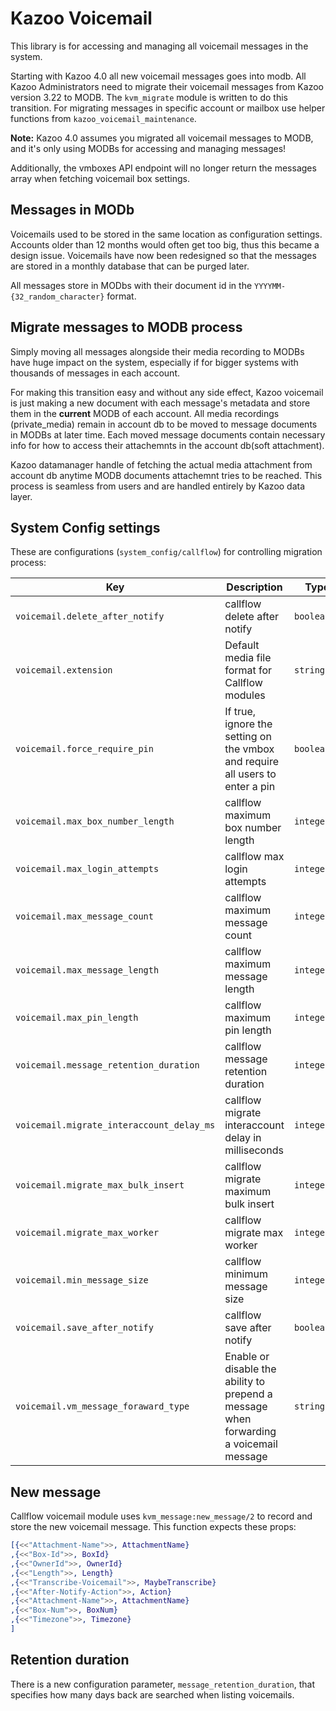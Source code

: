 # Kazoo Voicemail

This library is for accessing and managing all voicemail messages in the system.

Starting with Kazoo 4.0 all new voicemail messages goes into modb. All Kazoo Administrators need to migrate their voicemail messages from Kazoo version 3.22 to MODB. The `kvm_migrate` module is written to do this transition. For migrating messages in specific account or mailbox use helper functions from `kazoo_voicemail_maintenance`.

**Note:** Kazoo 4.0 assumes you migrated all voicemail messages to MODB, and it's only using MODBs for accessing and managing messages!

Additionally, the vmboxes API endpoint will no longer return the messages array when fetching voicemail box settings.

## Messages in MODb

Voicemails used to be stored in the same location as configuration settings. Accounts older than 12 months would often get too big,
thus this became a design issue. Voicemails have now been redesigned so that the messages are stored in a monthly database that can be purged later.

All messages store in MODbs with their document id in the `YYYYMM-{32_random_character}` format.

## Migrate messages to MODB process

Simply moving all messages alongside their media recording to MODBs have huge impact on the system, especially if for bigger systems with thousands of messages in each account.

For making this transition easy and without any side effect, Kazoo voicemail is just making a new document with each message's metadata and store them in the __current__ MODB of each account.
All media recordings (private_media) remain in account db to be moved to message documents in MODBs at later time. Each moved message documents contain necessary info for how to access their attachemnts in the account db(soft attachment).

Kazoo datamanager handle of fetching the actual media attachment from account db anytime MODB documents attachemnt tries to be reached. This process is seamless from users and are handled entirely by
Kazoo data layer.

## System Config settings

These are configurations (`system_config/callflow`) for controlling migration process:

Key | Description | Type | Default | Required
--- | ----------- | ---- | ------- | --------
`voicemail.delete_after_notify` | callflow delete after notify | `boolean()` | `false` | `false`
`voicemail.extension` | Default media file format for Callflow modules | `string()` | `mp3` | `false`
`voicemail.force_require_pin` | If true, ignore the setting on the vmbox and require all users to enter a pin | `boolean()` | `false` | `false`
`voicemail.max_box_number_length` | callflow maximum box number length | `integer()` | `15` | `false`
`voicemail.max_login_attempts` | callflow max login attempts | `integer()` | `3` | `false`
`voicemail.max_message_count` | callflow maximum message count | `integer()` | `100` | `false`
`voicemail.max_message_length` | callflow maximum message length | `integer()` | `500` | `false`
`voicemail.max_pin_length` | callflow maximum pin length | `integer()` | `6` | `false`
`voicemail.message_retention_duration` | callflow message retention duration | `integer()` | `93` | `false`
`voicemail.migrate_interaccount_delay_ms` | callflow migrate interaccount delay in milliseconds | `integer()` | `2000` | `false`
`voicemail.migrate_max_bulk_insert` | callflow migrate maximum bulk insert | `integer()` | `2000` | `false`
`voicemail.migrate_max_worker` | callflow migrate max worker | `integer()` | `10` | `false`
`voicemail.min_message_size` | callflow minimum message size | `integer()` | `500` | `false`
`voicemail.save_after_notify` | callflow save after notify | `boolean()` | `false` | `false`
`voicemail.vm_message_foraward_type` | Enable or disable the ability to prepend a message when forwarding a voicemail message | `string()` | `only_forward` | `false`

## New message

Callflow voicemail module uses `kvm_message:new_message/2` to record and store the new voicemail message. This function expects these props:

```erlang
[{<<"Attachment-Name">>, AttachmentName}
,{<<"Box-Id">>, BoxId}
,{<<"OwnerId">>, OwnerId}
,{<<"Length">>, Length}
,{<<"Transcribe-Voicemail">>, MaybeTranscribe}
,{<<"After-Notify-Action">>, Action}
,{<<"Attachment-Name">>, AttachmentName}
,{<<"Box-Num">>, BoxNum}
,{<<"Timezone">>, Timezone}
]
```

## Retention duration

There is a new configuration parameter, `message_retention_duration`, that specifies how many days back are searched when listing voicemails.
